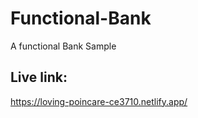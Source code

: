 # Functional-Bank
A functional Bank Sample
## Live link: 
https://loving-poincare-ce3710.netlify.app/
